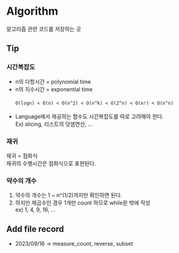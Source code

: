 # Algorithm
알고리즘 관련 코드를 저장하는 곳

## Tip

### 시간복잡도
- n의 다항시간 = polynomial time<br>
- n의 지수시간 = exponential time<br><br>
`O(logn) < O(n) < O(n^2) < O(n^k) < O(2^n) < O(n!) < O(n^n)`<br><br>
- Language에서 제공하는 함수도 시간복잡도를 따로 고려해야 한다.<br>Ex) slicing, 리스트의 덧셈연산, ...

### 재귀
재귀 = 점화식<br>
재귀의 수행시간은 점화식으로 표현된다.
### 약수의 개수<br>
1. 약수의 개수는 1 ~ n^(1/2)까지만 확인하면 된다.
2. 하지만 제곱수인 경우 1개만 count 하므로 while문 밖에 작성<br>
ex) 1, 4, 9, 16, ...

## Add file record
- 2023/09/16 -> measure_count, reverse, subset